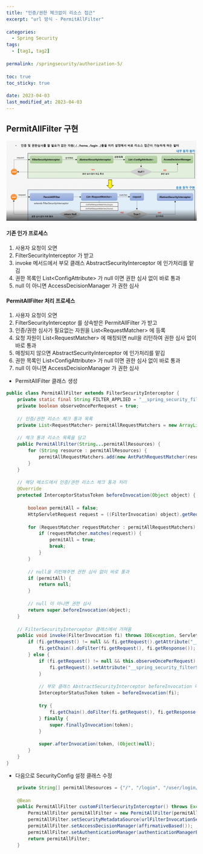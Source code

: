 ```yaml
---
title: "인증/권한 체크없이 리소스 접근"
excerpt: "url 방식 - PermitAllFilter"

categories:
  - Spring Security
tags:
  - [tag1, tag2]

permalink: /springsecurity/authorization-5/

toc: true
toc_sticky: true

date: 2023-04-03
last_modified_at: 2023-04-03
---
```


## PermitAllFilter 구현

<img src="/assets/images/posts_img/springsecurity/permit_all_filter_process.png">   

#### 기존 인가 프로세스
1. 사용자 요청이 오면
2. FilterSecurityInterceptor 가 받고
3. invoke 메서드에서 부모 클래스 AbstractSecurityInterceptor 에 인가처리를 맡김
4. 권한 목록인 List\<ConfigAttribute\> 가 null 이면 권한 심사 없이 바로 통과
5. null 이 아니면 AccessDecisionManager 가 권한 심사

#### PermitAllFilter 처리 프로세스
1. 사용자 요청이 오면
2. FilterSecurityInterceptor 를 상속받은 PermitAllFilter 가 받고
3. 인증/권한 심사가 필요없는 자원을 List\<RequestMatcher\> 에 등록
4. 요청 자원이 List\<RequestMatcher\> 에 매칭되면 null을 리턴하여 권한 심사 없이 바로 통과
5. 매칭되지 않으면 AbstractSecurityInterceptor 에 인가처리를 맡김
6. 권한 목록인 List\<ConfigAttribute\> 가 null 이면 권한 심사 없이 바로 통과
7. null 이 아니면 AccessDecisionManager 가 권한 심사


+ PermitAllFilter 클래스 생성   

```java
public class PermitAllFilter extends FilterSecurityInterceptor {
    private static final String FILTER_APPLIED = "__spring_security_filterSecurityInterceptor_filterApplied";
    private boolean observeOncePerRequest = true;

    // 인증/권한 리소스 체크 통과 목록
    private List<RequestMatcher> permitAllRequestMatchers = new ArrayList<>();

    // 체크 통과 리소스 목록을 담고
    public PermitAllFilter(String...permitAllResources) {
        for (String resource : permitAllResources) {
            permitAllRequestMatchers.add(new AntPathRequestMatcher(resource));
        }
    }

    // 해당 메소드에서 인증/권한 리소스 체크 통과 처리
    @Override
    protected InterceptorStatusToken beforeInvocation(Object object) {

        boolean permitAll = false;
        HttpServletRequest request = ((FilterInvocation) object).getRequest();

        for (RequestMatcher requestMatcher : permitAllRequestMatchers) {
            if (requestMatcher.matches(request)) {
                permitAll = true;
                break;
            }
        }

        // null을 리턴해주면 권한 심사 없이 바로 통과
        if (permitAll) {
            return null;
        }

        // null 이 아니면 권한 심사
        return super.beforeInvocation(object);
    }

    // FilterSecurityInterceptor 클래스에서 가져옴
    public void invoke(FilterInvocation fi) throws IOException, ServletException {
        if (fi.getRequest() != null && fi.getRequest().getAttribute("__spring_security_filterSecurityInterceptor_filterApplied") != null && this.observeOncePerRequest) {
            fi.getChain().doFilter(fi.getRequest(), fi.getResponse());
        } else {
            if (fi.getRequest() != null && this.observeOncePerRequest) {
                fi.getRequest().setAttribute("__spring_security_filterSecurityInterceptor_filterApplied", Boolean.TRUE);
            }

            // 부모 클래스 AbstractSecurityInterceptor beforeInvocation 메소드 호출이 아닌 beforeInvocation 오버라이드하여 호출
            InterceptorStatusToken token = beforeInvocation(fi);

            try {
                fi.getChain().doFilter(fi.getRequest(), fi.getResponse());
            } finally {
                super.finallyInvocation(token);
            }

            super.afterInvocation(token, (Object)null);
        }
    }
}
```

+ 다음으로 SecurityConfig 설정 클래스 수정

```java
    private String[] permitAllResources = {"/", "/login", "/user/login/**"};

    @Bean
    public PermitAllFilter customFilterSecurityInterceptor() throws Exception {
        PermitAllFilter permitAllFilter = new PermitAllFilter(permitAllResources);
        permitAllFilter.setSecurityMetadataSource(urlFilterInvocationSecurityMetadataSource());
        permitAllFilter.setAccessDecisionManager(affirmativeBased());
        permitAllFilter.setAuthenticationManager(authenticationManagerBean());
        return permitAllFilter;
    }
```




